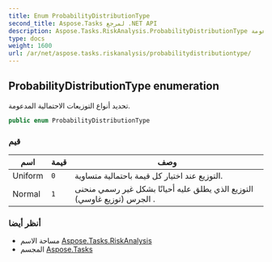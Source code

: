 ```yaml
---
title: Enum ProbabilityDistributionType
second_title: Aspose.Tasks لمرجع .NET API
description: Aspose.Tasks.RiskAnalysis.ProbabilityDistributionType تعداد. تحديد أنواع التوزيعات الاحتمالية المدعومة.
type: docs
weight: 1600
url: /ar/net/aspose.tasks.riskanalysis/probabilitydistributiontype/
---
```

## ProbabilityDistributionType enumeration

تحديد أنواع التوزيعات الاحتمالية المدعومة.

```csharp
public enum ProbabilityDistributionType
```

### قيم

| اسم | قيمة | وصف |
| --- | --- | --- |
| Uniform | `0` | التوزيع عند اختيار كل قيمة باحتمالية متساوية. |
| Normal | `1` | التوزيع الذي يطلق عليه أحيانًا بشكل غير رسمي منحنى الجرس (توزيع غاوسي) . |

### أنظر أيضا

* مساحة الاسم [Aspose.Tasks.RiskAnalysis](../../aspose.tasks.riskanalysis/)
* المجسم [Aspose.Tasks](../../)


